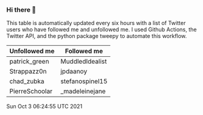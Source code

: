 ### Hi there 👋

This table is automatically updated every six hours with a list of Twitter users who have followed me and unfollowed me. I used Github Actions, the Twitter API, and the python package tweepy to automate this workflow.

| Unfollowed me |  Followed me |
| --- | --- |
|patrick_green|MuddledIdealist|
|Strappazz0n|jpdaanoy|
|chad_zubka|stefanospinel15|
|PierreSchoolar|_madeleinejane|
Sun Oct  3 06:24:55 UTC 2021
